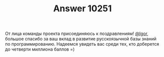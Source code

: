 ﻿---
title: "Answer 10251"
se.owner.user_id: 6
se.owner.display_name: "Nicolas Chabanovsky"
se.owner.link: "https://ru.meta.stackoverflow.com/users/6/nicolas-chabanovsky"
se.answer_id: 10251
se.question_id: 10242
se.post_type: answer
se.score: 6
se.is_accepted: False
---
<p>От лица команды проекта присоединяюсь к поздравлениям! <a href="https://ru.stackoverflow.com/users/176262/igor">@Igor</a>, большое спасибо за ваш вклад в развитие русскоязычной базы знаний по программированию. Надеемся увидеть вас среди тех, кто доберется до четверти миллиона баллов =)</p>
